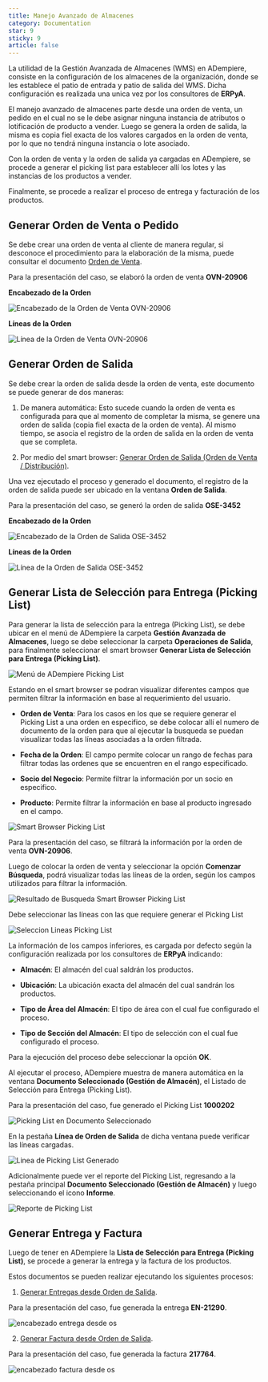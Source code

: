 ```yaml
---
title: Manejo Avanzado de Almacenes
category: Documentation
star: 9
sticky: 9
article: false
---
```


La utilidad de la Gestión Avanzada de Almacenes (WMS) en ADempiere, consiste en la configuración de los almacenes de la organización, donde se les establece el patio de entrada y patio de salida del WMS. Dicha configuración es realizada una unica vez por los consultores de **ERPyA**.

El manejo avanzado de almacenes parte desde una orden de venta, un pedido en el cual no se le debe asignar ninguna instancia de atributos o lotificación de producto a vender. Luego se genera la orden de salida, la misma es copia fiel exacta de los valores cargados en la orden de venta, por lo que no tendrá ninguna instancia o lote asociado.

Con la orden de venta y la orden de salida ya cargadas en ADempiere, se procede a generar el picking list para establecer allí los lotes y las instancias de los productos a vender.

Finalmente, se procede a realizar el proceso de entrega y facturación de los productos.

## Generar Orden de Venta o Pedido

Se debe crear una orden de venta al cliente de manera regular, si desconoce el procedimiento para la elaboración de la misma, puede consultar el documento [Orden de Venta](https://docs.erpya.com/docs/sales-management/order.html).

Para la presentación del caso, se elaboró la orden de venta **OVN-20906**

**Encabezado de la Orden** 

![Encabezado de la Orden de Venta OVN-20906](encabezado-orden-ovn-20906.png)

**Líneas de la Orden**

![Línea de la Orden de Venta OVN-20906](linea-orden-ovn-20906.png)

## Generar Orden de Salida

Se debe crear la orden de salida desde la orden de venta, este documento se puede generar de dos maneras:

1. De manera automática: Esto sucede cuando la orden de venta es configurada para que al momento de completar la misma, se genere una orden de salida (copia fiel exacta de la orden de venta). Al mismo tiempo, se asocia el registro de la orden de salida en la orden de venta que se completa.

2. Por medio del smart browser: [Generar Orden de Salida (Orden de Venta / Distribución)](https://docs.erpya.com/docs/distribution-management/outbound-order.html).

Una vez ejecutado el proceso y generado el documento, el registro de la orden de salida puede ser ubicado en la ventana **Orden de Salida**. 

Para la presentación del caso, se generó la orden de salida **OSE-3452**

**Encabezado de la Orden** 

![Encabezado de la Orden de Salida OSE-3452](encabezado-orden-ose-3452.png)

**Líneas de la Orden**

![Línea de la Orden de Salida OSE-3452](linea-orden-ose-3452.png)

## Generar Lista de Selección para Entrega (Picking List)

Para generar la lista de selección para la entrega (Picking List), se debe ubicar en el menú de ADempiere la carpeta **Gestión Avanzada de Almacenes**, luego se debe seleccionar la carpeta **Operaciones de Salida**, para finalmente seleccionar el smart browser **Generar Lista de Selección para Entrega (Picking List)**.

![Menú de ADempiere Picking List](menu-picking-list.png)

Estando en el smart browser se podran visualizar diferentes campos que permiten filtrar la información en base al requerimiento del usuario.

- **Orden de Venta**: Para los casos en los que se requiere generar el Picking List a una orden en especifico, se debe colocar allí el numero de documento de la orden para que al ejecutar la busqueda se puedan visualizar todas las líneas asociadas a la orden filtrada.

- **Fecha de la Orden**: El campo permite colocar un rango de fechas para filtrar todas las ordenes que se encuentren en el rango especificado.

- **Socio del Negocio**: Permite filtrar la información por un socio en especifico.

- **Producto**: Permite filtrar la información en base al producto ingresado en el campo.

![Smart Browser Picking List](smart-browser-picking-list.png)

Para la presentación del caso, se filtrará la información por la orden de venta **OVN-20906**.

Luego de colocar la orden de venta y seleccionar la opción **Comenzar Búsqueda**, podrá visualizar todas las líneas de la orden, según los campos utilizados para filtrar la información.

![Resultado de Busqueda Smart Browser Picking List](resultado-busqueda-picking-list.png)

Debe seleccionar las líneas con las que requiere generar el Picking List

![Seleccion Lineas Picking List](seleccion-lineas-picking-list.png)

La información de los campos inferiores, es cargada por defecto según la configuración realizada por los consultores de **ERPyA** indicando:

- **Almacén**: El almacén del cual saldrán los productos.

- **Ubicación**: La ubicación exacta del almacén del cual sandrán los productos.

- **Tipo de Área del Almacén**: El tipo de área con el cual fue configurado el proceso.

- **Tipo de Sección del Almacén**: El tipo de selección con el cual fue configurado el proceso.

Para la ejecución del proceso debe seleccionar la opción **OK**. 

Al ejecutar el proceso, ADempiere muestra de manera automática en la ventana **Documento Seleccionado (Gestión de Almacén)**, el Listado de Selección para Entrega (Picking List).

Para la presentación del caso, fue generado el Picking List **1000202**

![Picking List en Documento Seleccionado](picking-list-generado.png)

En la pestaña **Línea de Orden de Salida** de dicha ventana puede verificar las líneas cargadas.

![Linea de Picking List Generado](linea-picking-list-generado.png)

Adicionalmente puede ver el reporte del Picking List, regresando a la pestaña principal **Documento Seleccionado (Gestión de Almacén)** y luego seleccionando el icono **Informe**.

![Reporte de Picking List](reporte-picking-list-generado.png)


## Generar Entrega y Factura 

Luego de tener en ADempiere la **Lista de Selección para Entrega (Picking List)**, se procede a generar la entrega y la factura de los productos. 

Estos documentos se pueden realizar ejecutando los siguientes procesos:

1. [Generar Entregas desde Orden de Salida](https://docs.erpya.com/docs/sales-management/delivery.html#generar-entregas-desde-orden-de-salida).

Para la presentación del caso, fue generada la entrega **EN-21290**.

![encabezado entrega desde os](encabezado-entrega-desde-os.png)

2. [Generar Factura desde Orden de Salida](https://docs.erpya.com/docs/sales-management/bill.html).

Para la presentación del caso, fue generada la factura **217764**.

![encabezado factura desde os](encabezado-factura-desde-os.png)
